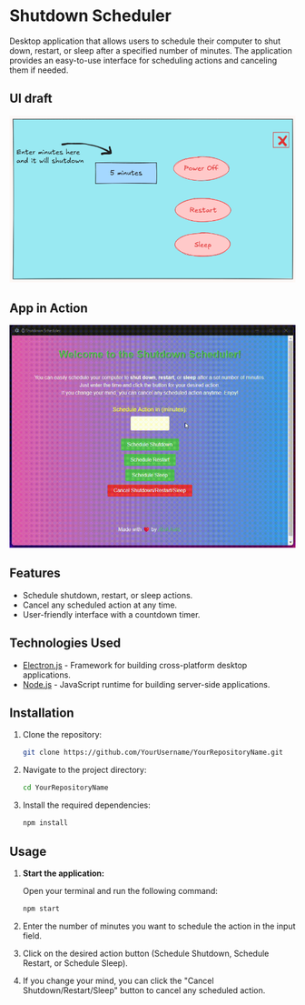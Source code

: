 # Shutdown Scheduler

Desktop application that allows users to schedule their computer to shut down, restart, or sleep after a specified number of minutes. The application provides an easy-to-use interface for scheduling actions and canceling them if needed.

## UI draft

![Main Interface](./screenshot/ui_draft.png)

## App in Action

![App Demo](./screenshot/shutdown.gif)

## Features

- Schedule shutdown, restart, or sleep actions.
- Cancel any scheduled action at any time.
- User-friendly interface with a countdown timer.

## Technologies Used

- [Electron.js](https://www.electronjs.org/) - Framework for building cross-platform desktop applications.
- [Node.js](https://nodejs.org/) - JavaScript runtime for building server-side applications.

## Installation

1. Clone the repository:

   ```bash
   git clone https://github.com/YourUsername/YourRepositoryName.git
   ```

2. Navigate to the project directory:

   ```bash
   cd YourRepositoryName

   ```

3. Install the required dependencies:

   ```bash
   npm install

   ```

## Usage

1. **Start the application:**

   Open your terminal and run the following command:

   ```bash
   npm start

   ```

2. Enter the number of minutes you want to schedule the action in the input field.

3. Click on the desired action button (Schedule Shutdown, Schedule Restart, or Schedule Sleep).

4. If you change your mind, you can click the "Cancel Shutdown/Restart/Sleep" button to cancel any scheduled action.
